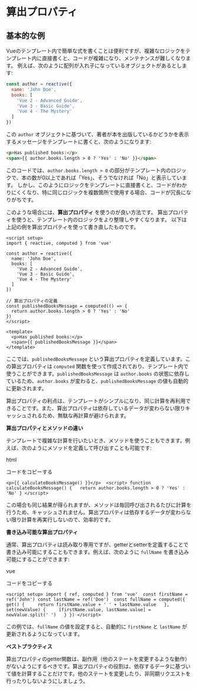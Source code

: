 # 算出プロパティ
## 基本的な例

Vueのテンプレート内で簡単な式を書くことは便利ですが、複雑なロジックをテンプレート内に直接書くと、コードが複雑になり、メンテナンスが難しくなります。
例えば、次のように配列が入れ子になっているオブジェクトがあるとします:

```javascript
const author = reactive({
  name: 'John Doe',
  books: [
    'Vue 2 - Advanced Guide',
    'Vue 3 - Basic Guide',
    'Vue 4 - The Mystery'
  ]
})
```

この `author` オブジェクトに基づいて、著者が本を出版しているかどうかを表示するメッセージをテンプレートに書くと、次のようになります:

```html
<p>Has published books:</p>
<span>{{ author.books.length > 0 ? 'Yes' : 'No' }}</span>
```

このコードでは、`author.books.length > 0` の部分がテンプレート内のロジックで、本の数が0以上であれば「Yes」、そうでなければ「No」と表示しています。
しかし、このようにロジックをテンプレートに直接書くと、コードがわかりにくくなり、特に同じロジックを複数箇所で使用する場合、コードが冗長になりがちです。

このような場合には、__算出プロパティ__ を使うのが良い方法です。
算出プロパティを使うと、テンプレート内のロジックをより整理しやすくなります。
以下は上記の例を算出プロパティを使って書き直したものです。

```vue
<script setup>
import { reactive, computed } from 'vue'

const author = reactive({
  name: 'John Doe',
  books: [
    'Vue 2 - Advanced Guide',
    'Vue 3 - Basic Guide',
    'Vue 4 - The Mystery'
  ]
})

// 算出プロパティの定義
const publishedBooksMessage = computed(() => {
  return author.books.length > 0 ? 'Yes' : 'No'
})
</script>

<template>
  <p>Has published books:</p>
  <span>{{ publishedBooksMessage }}</span>
</template>

```


ここでは、`publishedBooksMessage` という算出プロパティを定義しています。この算出プロパティは `computed` 関数を使って作成されており、テンプレート内で使うことができます。`publishedBooksMessage` は `author.books` の状態に依存しているため、`author.books` が変わると、`publishedBooksMessage` の値も自動的に更新されます。

算出プロパティの利点は、テンプレートがシンプルになり、同じ計算を再利用できることです。また、算出プロパティは依存しているデータが変わらない限りキャッシュされるため、無駄な再計算が避けられます。

**算出プロパティとメソッドの違い**

テンプレートで複雑な計算を行いたいとき、メソッドを使うこともできます。例えば、次のようにメソッドを定義して呼び出すことも可能です:

html

コードをコピーする

`<p>{{ calculateBooksMessage() }}</p>  <script> function calculateBooksMessage() {   return author.books.length > 0 ? 'Yes' : 'No' } </script>`

この場合も同じ結果が得られますが、メソッドは毎回呼び出されるたびに計算を行うため、キャッシュされません。算出プロパティは依存するデータが変わらない限り計算を再実行しないので、効率的です。

**書き込み可能な算出プロパティ**

通常、算出プロパティは読み取り専用ですが、getterとsetterを定義することで書き込み可能にすることもできます。例えば、次のように `fullName` を書き込み可能にすることができます:

vue

コードをコピーする

`<script setup> import { ref, computed } from 'vue'  const firstName = ref('John') const lastName = ref('Doe')  const fullName = computed({   get() {     return firstName.value + ' ' + lastName.value   },   set(newValue) {     [firstName.value, lastName.value] = newValue.split(' ')   } }) </script>`

この例では、`fullName` の値を設定すると、自動的に `firstName` と `lastName` が更新されるようになっています。

**ベストプラクティス**

算出プロパティのgetter関数は、副作用（他のステートを変更するような動作）がないようにするべきです。算出プロパティの役割は、依存するデータに基づいて値を計算することだけです。他のステートを変更したり、非同期リクエストを行ったりしないようにしましょう。